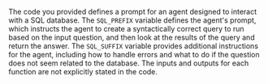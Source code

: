 The code you provided defines a prompt for an agent designed to interact with a SQL database. The `SQL_PREFIX` variable defines the agent's prompt, which instructs the agent to create a syntactically correct query to run based on the input question, and then look at the results of the query and return the answer. The `SQL_SUFFIX` variable provides additional instructions for the agent, including how to handle errors and what to do if the question does not seem related to the database. The inputs and outputs for each function are not explicitly stated in the code.

